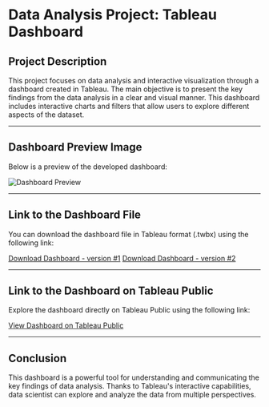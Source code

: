 # Data Analysis Project: Tableau Dashboard

## Project Description

This project focuses on data analysis and interactive visualization through a dashboard created in Tableau. The main objective is to present the key findings from the data analysis in a clear and visual manner. This dashboard includes interactive charts and filters that allow users to explore different aspects of the dataset.

---

## Dashboard Preview Image

Below is a preview of the developed dashboard:

![Dashboard Preview](dashboard-preview.png)

---

## Link to the Dashboard File

You can download the dashboard file in Tableau format (.twbx) using the following link:

[Download Dashboard - version #1](Dashboard.twbx)
[Download Dashboard - version #2](Book1.twbx)

---

## Link to the Dashboard on Tableau Public

Explore the dashboard directly on Tableau Public using the following link:

[View Dashboard on Tableau Public](https://public.tableau.com/views/DSMLBootcampProjectI-DemoData/Dashboard1?:language=en-US&publish=yes&:sid=&:redirect=auth&:display_count=n&:origin=viz_share_link)

---

## Conclusion

This dashboard is a powerful tool for understanding and communicating the key findings of data analysis. Thanks to Tableau's interactive capabilities, data scientist can explore and analyze the data from multiple perspectives.
